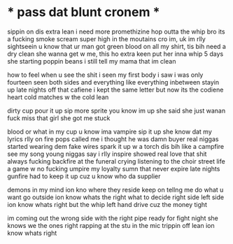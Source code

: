 # * pass dat blunt cronem *

sippin on dis extra lean i need more promethizine
hop outta the whip bro its a fucking smoke scream
super high in the moutains cro im, uk im rlly sightseein
u know that ur man got green
blood on all my shirt, tis bih need a dry clean
she wanna get w me, this ho extra keen
put her inna whip 5 days she starting poppin beans
i still tell my mama that im clean

how to feel when u see the shit i seen
my first body i saw i was only fourteen
seen both sides and everything like everything inbetween
stayin up late nights off that cafiene 
i kept the same letter but now its the codiene
heart cold matches w the cold lean

dirty cup pour it up sip more sprite you know im up
she said she just wanan fuck miss that girl she got me stuck

blood or what in my cup u know ima vampire
sip it up she know dat my lyrics rlly on fire
pops called me i thought he was damn buyer
real niggas started wearing dem fake wires
spark it up w a torch dis bih like a campfire
see my song young niggas say i rlly inspire
showed real love that shit always fucking backfire
at the funeral crying listening to the choir
street life a game w no fucking umpire
my loyalty sumn that never expire
late nights gunfire had to keep it up cuz u know who da supplier

demons in my mind ion kno where they reside
keep on tellng me do what u want go outside
ion know whats the right what to decide
right side left side ion know whats right
but the whip left hand drive cuz the money tight

im coming out the wrong side with the right pipe ready for fight night
she knows we the ones right
rapping at the stu in the mic trippin off lean ion know whats right
